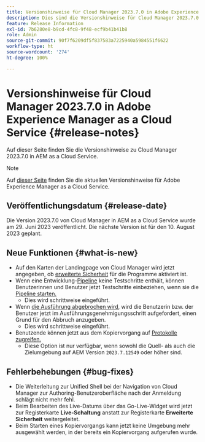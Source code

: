 ```yaml
---
title: Versionshinweise für Cloud Manager 2023.7.0 in Adobe Experience Manager as a Cloud Service
description: Dies sind die Versionshinweise für Cloud Manager 2023.7.0 in AEM as a Cloud Service.
feature: Release Information
exl-id: 7b6280e8-b9cd-4fc8-9f48-ecf9b41b41b8
role: Admin
source-git-commit: 90f7f6209df5f837583a7225940a5984551f6622
workflow-type: ht
source-wordcount: '274'
ht-degree: 100%

---
```


# Versionshinweise für Cloud Manager 2023.7.0 in Adobe Experience Manager as a Cloud Service {#release-notes}

Auf dieser Seite finden Sie die Versionshinweise zu Cloud Manager 2023.7.0 in AEM as a Cloud Service.

>[!NOTE]
>
>Auf [dieser Seite](/help/release-notes/release-notes-cloud/release-notes-current.md) finden Sie die aktuellen Versionshinweise für Adobe Experience Manager as a Cloud Service.

## Veröffentlichungsdatum {#release-date}

Die Version 2023.7.0 von Cloud Manager in AEM as a Cloud Service wurde am 29. Juni 2023 veröffentlicht. Die nächste Version ist für den 10. August 2023 geplant.

## Neue Funktionen {#what-is-new}

* Auf den Karten der Landingpage von Cloud Manager wird jetzt angegeben, ob [erweiterte Sicherheit](/help/implementing/cloud-manager/getting-access-to-aem-in-cloud/creating-production-programs.md) für die Programme aktiviert ist.
* Wenn eine Entwicklung-[Pipeline](/help/implementing/cloud-manager/configuring-pipelines/introduction-ci-cd-pipelines.md) keine Testschritte enthält, können Benutzerinnen und Benutzer jetzt Testschritte einbeziehen, wenn sie die [Pipeline starten.](/help/implementing/cloud-manager/configuring-pipelines/managing-pipelines.md#running-pipelines)
   * Dies wird schrittweise eingeführt.
* Wenn [die Ausführung abgebrochen wird](/help/implementing/cloud-manager/configuring-pipelines/managing-pipelines.md#view-details), wird die Benutzerin bzw. der Benutzer jetzt im Ausführungsgenehmigungsschritt aufgefordert, einen Grund für den Abbruch anzugeben.
   * Dies wird schrittweise eingeführt.
* Benutzende können jetzt aus dem Kopiervorgang auf [Protokolle zugreifen.](/help/implementing/developing/tools/content-copy.md#accessing-logs)
   * Diese Option ist nur verfügbar, wenn sowohl die Quell- als auch die Zielumgebung auf AEM Version `2023.7.12549` oder höher sind.

## Fehlerbehebungen {#bug-fixes}

* Die Weiterleitung zur Unified Shell bei der Navigation von Cloud Manager zur Authoring-Benutzeroberfläche nach der Anmeldung schlägt nicht mehr fehl.
* Beim Bearbeiten des Live-Datums über das Go-Live-Widget wird jetzt zur Registerkarte **Live-Schaltung** anstatt zur Registerkarte **Erweiterte Sicherheit** weitergeleitet.
* Beim Starten eines Kopiervorgangs kann jetzt keine Umgebung mehr ausgewählt werden, in der bereits ein Kopiervorgang aufgerufen wurde.
